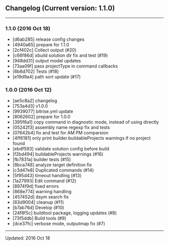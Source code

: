 ## Changelog (Current version: 1.1.0)

-----------------

### 1.1.0 (2016 Oct 18)

* [d6ab285] release config changes
* [4940a65] prepare for 1.1.0
* [2cf402c] Collect output (#20)
* [c66f86d] xbuild solution dir fix and test (#19)
* [948dd31] output model updates
* [73aa09f] pass projectType in command callbacks
* [6b6d702] Tests (#18)
* [e19d9a4] path sort update (#17)

### 1.0.0 (2016 Oct 12)

* [ae5c8a2] changelog
* [753a4d3] v1.0.0
* [9939077] bitrise.yml update
* [8062602] prepare for 1.0.0
* [395f6a1] copy command in diagnostic mode, instead of using directly
* [05242f3] assembly name regexp fix and tests
* [07642b4] fix and test for AM PM comparsion
* [4ff6181] only print builder.buildableProjects warnings if no project found
* [ebdf593] validate solution config before build
* [f2bd494] buildableProjects warnings (#16)
* [fb7831a] builder tests (#15)
* [8bca748] analyze target definition fix
* [c3d47e8] Duplicated commands (#14)
* [5f95d43] timeout handling (#13)
* [1a27993] Edit command (#12)
* [8974f9d] fixed errors
* [868e774] warning handling
* [457452d] dsym search fix
* [63d9004] cleanup (#11)
* [b7ab76d] Develop (#10)
* [24f8f5c] buildtool package, logging updates (#8)
* [73f5ddb] Build tools (#9)
* [dce37fc] verbose mode, outputmap fix (#7)

-----------------

Updated: 2016 Oct 18